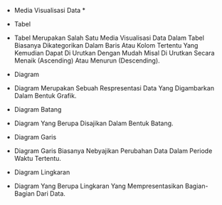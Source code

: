 * Media Visualisasi Data *

- Tabel
 - Tabel Merupakan Salah Satu Media Visualisasi Data Dalam Tabel Biasanya Dikategorikan Dalam Baris Atau Kolom Tertentu Yang Kemudian Dapat Di Urutkan
  Dengan Mudah Misal Di Urutkan Secara Menaik (Ascending) Atau Menurun (Descending).




  - Diagram
   - Diagram Merupakan Sebuah Respresentasi Data Yang Digambarkan Dalam Bentuk Grafik.

  - Diagram Batang
   - Diagram Yang Berupa Disajikan Dalam Bentuk Batang.

  - Diagram Garis
   - Diagram Garis Biasanya Nebyajikan Perubahan Data Dalam Periode Waktu Tertentu.

  - Diagram Lingkaran
   - Diagram Yang Berupa Lingkaran Yang Mempresentasikan Bagian-Bagian Dari Data.
